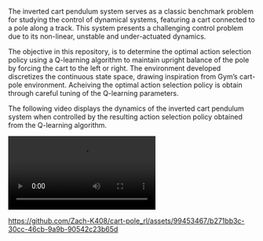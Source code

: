 The inverted cart pendulum system serves as a classic benchmark problem for studying the control of dynamical systems, featuring a cart connected to a pole along a track. This system presents a challenging control problem due to its non-linear, unstable and under-actuated dynamics.

The objective in this repository, is to determine the optimal action selection policy using a Q-learning algorithm to maintain upright balance of the pole by forcing the cart to the left or right. The environment developed discretizes the continuous state space, drawing inspiration from Gym’s cart-pole environment. Acheiving the optimal action selection policy is obtain through careful tuning of the Q-learning parameters.

The following video displays the dynamics of the inverted cart pendulum system when controlled by the resulting action selection policy obtained from the Q-learning algorithm.

![Video](https://github.com/Zach-K408/cart-pole_rl/blob/main/cartpole.mp4)


https://github.com/Zach-K408/cart-pole_rl/assets/99453467/b271bb3c-30cc-46cb-9a9b-90542c23b65d

